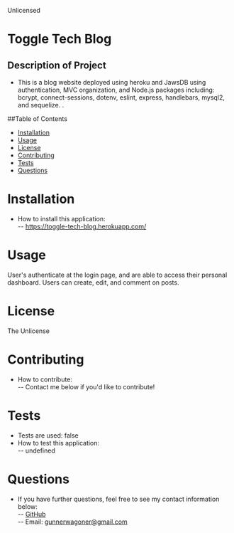 Unlicensed

# Toggle Tech Blog

## Description of Project

- This is a blog website deployed using heroku and JawsDB using authentication, MVC organization, and Node.js packages including: bcrypt, connect-sessions, dotenv, eslint, express, handlebars, mysql2, and sequelize. .

##Table of Contents

- [Installation](#Installation)
- [Usage](#Usage)
- [License](#License)
- [Contributing](#Contributing)
- [Tests](#Tests)
- [Questions](#Questions)

# Installation

- How to install this application:  
  -- https://toggle-tech-blog.herokuapp.com/

# Usage

User's authenticate at the login page, and are able to access their personal dashboard. Users can create, edit, and comment on posts.

# License

The Unlicense

# Contributing

- How to contribute:  
  -- Contact me below if you'd like to contribute!

# Tests

- Tests are used: false
- How to test this application:  
  -- undefined

# Questions

- If you have further questions, feel free to see my contact information below:  
  -- [GitHub](https://github.com/GunnySensei)  
  -- Email: gunnerwagoner@gmail.com  

